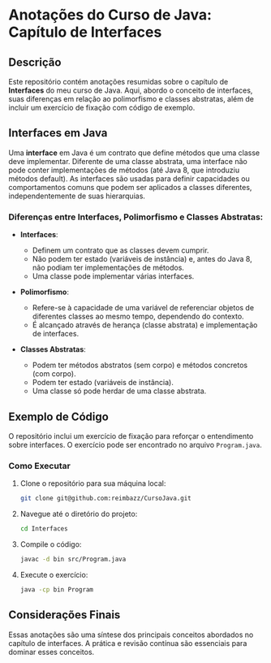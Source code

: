 # Anotações do Curso de Java: Capítulo de Interfaces

## Descrição
Este repositório contém anotações resumidas sobre o capítulo de **Interfaces** do meu curso de Java. Aqui, abordo o conceito de interfaces, suas diferenças em relação ao polimorfismo e classes abstratas, além de incluir um exercício de fixação com código de exemplo.

## Interfaces em Java
Uma **interface** em Java é um contrato que define métodos que uma classe deve implementar. Diferente de uma classe abstrata, uma interface não pode conter implementações de métodos (até Java 8, que introduziu métodos default). As interfaces são usadas para definir capacidades ou comportamentos comuns que podem ser aplicados a classes diferentes, independentemente de suas hierarquias.

### Diferenças entre Interfaces, Polimorfismo e Classes Abstratas:
- **Interfaces**:
  - Definem um contrato que as classes devem cumprir.
  - Não podem ter estado (variáveis de instância) e, antes do Java 8, não podiam ter implementações de métodos.
  - Uma classe pode implementar várias interfaces.

- **Polimorfismo**:
  - Refere-se à capacidade de uma variável de referenciar objetos de diferentes classes ao mesmo tempo, dependendo do contexto.
  - É alcançado através de herança (classe abstrata) e implementação de interfaces.

- **Classes Abstratas**:
  - Podem ter métodos abstratos (sem corpo) e métodos concretos (com corpo).
  - Podem ter estado (variáveis de instância).
  - Uma classe só pode herdar de uma classe abstrata.

## Exemplo de Código
O repositório inclui um exercício de fixação para reforçar o entendimento sobre interfaces. O exercício pode ser encontrado no arquivo `Program.java`. 

### Como Executar
1. Clone o repositório para sua máquina local:
   ```bash
   git clone git@github.com:reimbazz/CursoJava.git
   ```
2. Navegue até o diretório do projeto:
   ```bash
   cd Interfaces
   ```
3. Compile o código:
   ```bash
   javac -d bin src/Program.java
   ```
4. Execute o exercício:
   ```bash
   java -cp bin Program
   ```

## Considerações Finais
Essas anotações são uma síntese dos principais conceitos abordados no capítulo de interfaces. A prática e revisão contínua são essenciais para dominar esses conceitos.